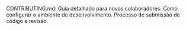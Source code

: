 CONTRIBUTING.md: Guia detalhado para novos colaboradores:
Como configurar o ambiente de desenvolvimento.
Processo de submissão de código e revisão.
